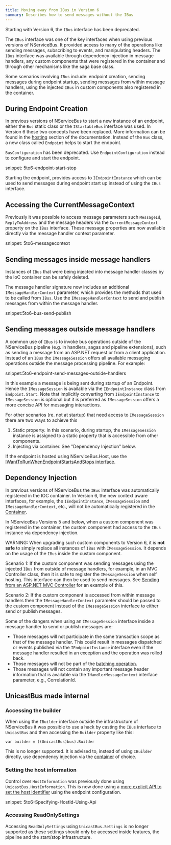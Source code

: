 ```yaml
---
title: Moving away from IBus in Version 6
summary: Describes how to send messages without the IBus
---
```


Starting with Version 6, the `IBus` interface has been deprecated.

The `IBus` interface was one of the key interfaces when using previous versions of NServiceBus. It provided access to many of the operations like sending messages, subscribing to events, and manipulating headers. The `IBus` interface was available through dependency injection in message handlers, any custom components that were registered in the container and through other mechanisms like the saga base class.

Some scenarios involving `IBus` include: endpoint creation, sending messages during endpoint startup, sending messages from within message handlers, using the injected `IBus` in custom components also registered in the container.


## During Endpoint Creation

In previous versions of NServiceBus to start a new instance of an endpoint, either the `Bus` static class or the `IStartableBus` interface was used. In Version 6 these two concepts have been replaced. More information can be found in the [hosting](/nservicebus/hosting/) section of the documentation. Instead of the `Bus` class, a new class called `Endpoint` helps to start the endpoint.

`BusConfiguration` has been deprecated. Use `EndpointConfiguration` instead to configure and start the endpoint.

snippet: 5to6-endpoint-start-stop

Starting the endpoint, provides access to `IEndpointInstance` which can be used to send messages during endpoint start up instead of using the `IBus` interface.


## Accessing the CurrentMessageContext

Previously it was possible to access message parameters such `MessageId`, `ReplyToAddress` and the message headers via the `CurrentMessageContext` property on the `IBus` interface. These message properties are now available directly via the message handler context parameter.

snippet: 5to6-messagecontext


## Sending messages inside message handlers

Instances of `IBus` that were being injected into message handler classes by the IoC container can be safely deleted. 

The message handler signature now includes an additional `IMessageHandlerContext` parameter, which provides the methods that used to be called from `IBus`. Use the `IMessageHandlerContext` to send and publish messages from within the message handler.

snippet:5to6-bus-send-publish


## Sending messages outside message handlers

A common use of `IBus` is to invoke bus operations outside of the NServiceBus pipeline (e.g. in handlers, sagas and pipeline extensions), such as sending a message from an ASP.NET request or from a client application. Instead of an `IBus` the `IMessageSession` offers all available messaging operations outside the message processing pipeline. For example:

snippet:5to6-endpoint-send-messages-outside-handlers

In this example a message is being sent during startup of an Endpoint. Hence the `IMessageSession` is available via the `IEndpointInstance` class from `Endpoint.Start`. Note that implicitly converting from `IEndpointInstance` to `IMessageSession` is optional but it is preferred as `IMessageSession` offers a more concise API for messaging interactions.

For other scenarios (re. not at startup) that need access to `IMessageSession` there are two ways to achieve this

 1. Static property. In this scenario, during startup, the `IMessageSession` instance is assigned to a static property that is accessible from other components.
 1. Injecting via container. See "Dependency Injection" below.

If the endpoint is hosted using NServiceBus.Host, use the [IWantToRunWhenEndpointStartsAndStops interface](/nservicebus/upgrades/host-6to7.md).


## Dependency Injection

In previous versions of NServiceBus the `IBus` interface was automatically registered in the IOC container. In Version 6, the new context aware interfaces, for example, the `IEndpointInstance`, `IMessageSession` and `IMessageHandlerContext`, etc., will not be automatically registered in the [Container](/nservicebus/containers/).

In NServiceBus Versions 5 and below, when a custom component was registered in the container, the custom component had access to the `IBus` instance via dependency injection.

WARNING: When upgrading such custom components to Version 6, it is **not safe** to simply replace all instances of `IBus` with `IMessageSession`. It depends on the usage of the `IBus` inside the custom component.

Scenario 1: If the custom component was sending messages using the injected `IBus` from outside of message handlers, for example, in an MVC Controller class, then it is safe to register the `IMessageSession` when self hosting. This interface can then be used to send messages. See [Sending from an ASP.NET MVC Controller](/samples/web/send-from-mvc-controller/) for an example of this.

Scenario 2: If the custom component is accessed from within message handlers then the `IMessageHandlerContext` parameter should be passed to the custom component instead of the `IMessageSession` interface to either send or publish messages.

Some of the dangers when using an `IMessageSession` interface inside a message handler to send or publish messages are:

 * Those messages will not participate in the same transaction scope as that of the message handler. This could result in messages dispatched or events published via the `IEndpointInstance` interface even if the message handler resulted in an exception and the operation was rolled back.
 * Those messages will not be part of the [batching operation](/nservicebus/messaging/batched-dispatch.md).
 * Those messages will not contain any important message header information that is available via the `IHandlerMessageContext` interface parameter, e.g., CorrelationId.


## UnicastBus made internal


### Accessing the builder

When using the `IBuilder` interface outside the infrastructure of NServiceBus it was possible to use a hack by casting the `IBus` interface to `UnicastBus` and then accessing the `Builder` property like this:

    var builder = ((UnicastBus)bus).Builder

This is no longer supported. It is advised to, instead of using `IBuilder` directly, use dependency injection via the [container](/nservicebus/containers/) of choice.


### Setting the host information

Control over `HostInformation` was previously done using `UnicastBus.HostInformation`. This is now done using a [more explicit API to set the host identifier](/nservicebus/hosting/override-hostid.md#how-do-i-override-an-endpoint-host-identifier) using the endpoint configuration. 

snippet: 5to6-Specifying-HostId-Using-Api


### Accessing ReadOnlySettings

Accessing `ReadOnlySettings` using `UnicastBus.Settings` is no longer supported as these settings should only be accessed inside features, the pipeline and the start/stop infrastructure.